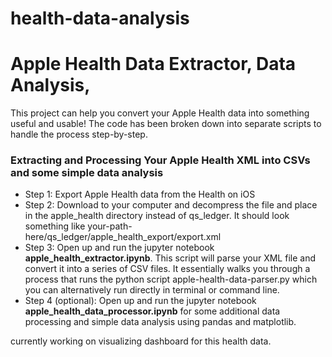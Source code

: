 # health-data-analysis
# Apple Health Data Extractor, Data Analysis,

This project can help you convert your Apple Health data into something useful and usable! The code has been broken down into separate scripts to handle the process step-by-step. 



### Extracting and Processing Your Apple Health XML into CSVs and some simple data analysis

- Step 1: Export Apple Health data from the Health on iOS
- Step 2: Download to your computer and decompress the file and place in the apple_health directory instead of qs_ledger. It should look something like your-path-here/qs_ledger/apple_health_export/export.xml
- Step 3: Open up and run the jupyter notebook **apple_health_extractor.ipynb**. This script will parse your XML file and convert it into a series of CSV files. It essentially walks you through a process that runs the python script apple-health-data-parser.py which you can alternatively run directly in terminal or command line. 
- Step 4 (optional):  Open up and run the jupyter notebook **apple_health_data_processor.ipynb** for some additional data processing and simple data analysis using pandas and matplotlib. 

currently working on visualizing dashboard for this health data.
